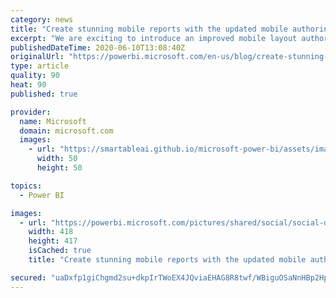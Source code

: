 ```yaml
---
category: news
title: "Create stunning mobile reports with the updated mobile authoring in Power BI Desktop"
excerpt: "We are exciting to introduce an improved mobile layout authoring experience. With the new capabilities introduced in this release, you can build compelling, interactive reports optimized for mobile devices."
publishedDateTime: 2020-06-10T13:08:40Z
originalUrl: "https://powerbi.microsoft.com/en-us/blog/create-stunning-mobile-reports-with-the-updated-mobile-authoring-in-power-bi-desktop/"
type: article
quality: 90
heat: 90
published: true

provider:
  name: Microsoft
  domain: microsoft.com
  images:
    - url: "https://smartableai.github.io/microsoft-power-bi/assets/images/organizations/microsoft.com-50x50.jpg"
      width: 50
      height: 50

topics:
  - Power BI

images:
  - url: "https://powerbi.microsoft.com/pictures/shared/social/social-default-image.png"
    width: 418
    height: 417
    isCached: true
    title: "Create stunning mobile reports with the updated mobile authoring in Power BI Desktop"

secured: "uaDxfp1giChgmd2su+dkpIrTWoEX4JQviaEHAG8R8twf/WBiguOSaNnHBp2HpnJtBz2WAn5Pc8arLj7VC9PmK4ua85dGxQ+pbDbIDy9FrNwyqQVqE3PC8d1PuYBbdQZ3gHbBuLe+88ioUzHqeHZmdZPeojXJsNaFZDUE5YuBbsdz2THFTfu7gyjswSGN+9n8nQrluK/mF/GCvnZH1hUtvlNjs4nmvnB5eoHeElgMUH1EkC4to1bI4VacEULloIzypEsb2FMVDWOlm61kAjchVb3goSRs8V+1i4poyi2pa2SY128vPq3Lq9CBzVzeB4r3x0K2nM3dTOmUHpu1wH56xg==;S+dtdRHTQ3HZiR0WRgDn7g=="
---
```


